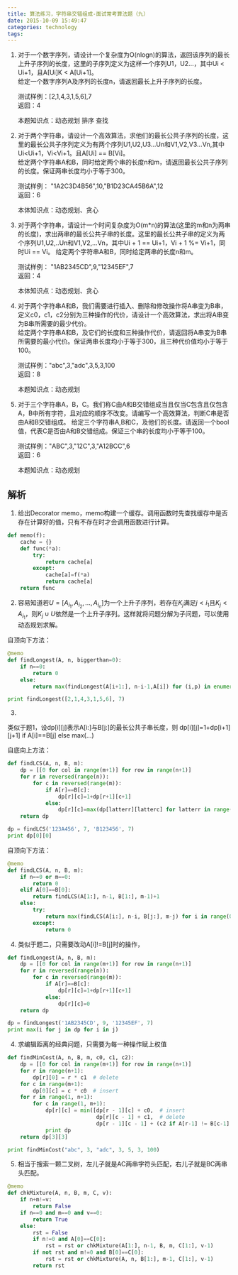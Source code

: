 ```yaml
---
title: 算法练习，字符串交错组成-面试常考算法题（九）
date: 2015-10-09 15:49:47
categories: technology
tags:
---
```


1. 对于一个数字序列，请设计一个复杂度为O(nlogn)的算法，返回该序列的最长上升子序列的长度，这里的子序列定义为这样一个序列U1，U2...，其中Ui < Ui+1，且A[Ui]K < A[Ui+1]。  
    给定一个数字序列A及序列的长度n，请返回最长上升子序列的长度。

    测试样例：[2,1,4,3,1,5,6],7  
    返回：4

    本题知识点：动态规划 排序 查找

2. 对于两个字符串，请设计一个高效算法，求他们的最长公共子序列的长度，这里的最长公共子序列定义为有两个序列U1,U2,U3...Un和V1,V2,V3...Vn,其中Ui<Ui+1，Vi<Vi+1。且A[Ui] == B[Vi]。  
给定两个字符串A和B，同时给定两个串的长度n和m，请返回最长公共子序列的长度。保证两串长度均小于等于300。

    测试样例： "1A2C3D4B56",10,"B1D23CA45B6A",12  
    返回：6

    本体知识点：动态规划、贪心

3. 对于两个字符串，请设计一个时间复杂度为O(m*n)的算法(这里的m和n为两串的长度)，求出两串的最长公共子串的长度。这里的最长公共子串的定义为两个序列U1,U2,..Un和V1,V2,...Vn，其中Ui + 1 == Ui+1，Vi + 1 %= Vi+1，同时Ui == Vi。   给定两个字符串A和B，同时给定两串的长度n和m。

    测试样例： "1AB2345CD",9,"12345EF",7  
    返回：4

    本体知识点：动态规划、贪心 

4. 对于两个字符串A和B，我们需要进行插入、删除和修改操作将A串变为B串，定义c0，c1，c2分别为三种操作的代价，请设计一个高效算法，求出将A串变为B串所需要的最少代价。  
给定两个字符串A和B，及它们的长度和三种操作代价，请返回将A串变为B串所需要的最小代价。保证两串长度均小于等于300，且三种代价值均小于等于100。

    测试样例："abc",3,"adc",3,5,3,100  
    返回：8

    本题知识点：动态规划

5. 对于三个字符串A，B，C。我们称C由A和B交错组成当且仅当C包含且仅包含A，B中所有字符，且对应的顺序不改变。请编写一个高效算法，判断C串是否由A和B交错组成。
给定三个字符串A,B和C，及他们的长度。请返回一个bool值，代表C是否由A和B交错组成。保证三个串的长度均小于等于100。

    测试样例："ABC",3,"12C",3,"A12BCC",6  
    返回：6

    本题知识点：动态规划

## 解析
1. 给出Decorator memo，memo构建一个缓存。调用函数时先查找缓存中是否存在计算好的值，只有不存在时才会调用函数进行计算。
```python
def memo(f):
    cache = {}
    def func(*a):
        try:
            return cache[a]
        except:
            cache[a]=f(*a)
            return cache[a]
    return func
```
2. 容易知道若$U=[A_{i_1},A_{i_2},\ldots,A_{i_n}]$为一个上升子序列，若存在$K_j$满足$j<i_1$且$K_j<A_{i_1}$，则$K_j \cup U$依然是一个上升子序列。这样就将问题分解为子问题，可以使用动态规划求解。

自顶向下方法：
```python
@memo
def findLongest(A, n, biggerthan=0):
    if n==0:
        return 0
    else:
        return max(findLongest(A[i+1:], n-i-1,A[i]) for (i,p) in enumerate(A) if p>biggerthan)+1

print findLongest([2,1,4,3,1,5,6], 7)
```

3. 
类似于题1，设dp[i][j]表示A[i:]与B[j:]的最长公共子串长度，则
dp[i][j]=1+dp[i+1][j+1] if A[i]==B[j] else max(...)

自底向上方法：
```python
def findLCS(A, n, B, m):
    dp = [[0 for col in range(m+1)] for row in range(n+1)]
    for r in reversed(range(n)):
        for c in reversed(range(m)):
            if A[r]==B[c]:
                dp[r][c]=1+dp[r+1][c+1]
            else:
                dp[r][c]=max(dp[latterr][latterc] for latterr in range(r,n+1) for latterc in range(c,m+1))
    return dp

dp = findLCS('123A456', 7, 'B123456', 7)
print dp[0][0]
```
自顶向下方法：
```python
@memo
def findLCS(A, n, B, m):
    if n==0 or m==0:
        return 0
    elif A[0]==B[0]:
        return findLCS(A[1:], n-1, B[1:], m-1)+1
    else:
        try:
            return max(findLCS(A[i:], n-i, B[j:], m-j) for i in range(0,n) for j in range(0,m) if not (i==0 and j==0))
        except:
            return 0
```

4. 类似于题二，只需要改动A[i]!=B[j]时的操作，
```python
def findLongest(A, n, B, m):
    dp = [[0 for col in range(m+1)] for row in range(n+1)]
    for r in reversed(range(n)):
        for c in reversed(range(m)):
            if A[r]==B[c]:
                dp[r][c]=1+dp[r+1][c+1]
            else:
                dp[r][c]=0
    return dp

dp = findLongest('1AB2345CD', 9, '12345EF', 7)
print max(i for j in dp for i in j)
```

4. 求编辑距离的经典问题，只需要为每一种操作赋上权值
```python
def findMinCost(A, n, B, m, c0, c1, c2):
    dp = [[0 for col in range(m+1)] for row in range(n+1)]
    for r in range(n+1):
        dp[r][0] = r * c1  # delete
    for c in range(m+1):
        dp[0][c] = c * c0  # insert
    for r in range(1, n+1):
        for c in range(1, m+1):
            dp[r][c] = min([dp[r - 1][c] + c0,  # insert
                            dp[r][c - 1] + c1,  # delete
                            dp[r - 1][c - 1] + (c2 if A[r-1] != B[c-1] else 0)])  # substitute
            print dp
    return dp[3][3]

print findMinCost("abc", 3, "adc", 3, 5, 3, 100)
```

5. 相当于搜索一颗二叉树，左儿子就是AC两串字符头匹配，右儿子就是BC两串头匹配。
```python
@memo
def chkMixture(A, n, B, m, C, v):
    if n+m!=v:
        return False
    if n==0 and m==0 and v==0:
        return True
    else:
        rst = False
        if n!=0 and A[0]==C[0]:
            rst = rst or chkMixture(A[1:], n-1, B, m, C[1:], v-1)
        if not rst and m!=0 and B[0]==C[0]:
            rst = rst or chkMixture(A, n, B[1:], m-1, C[1:], v-1)
        return rst
```
